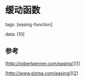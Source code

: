 # 缓动函数
tags: [easing-function]

data: [10]

## 参考
[http://robertpenner.com/easing/][1]

[http://www.gizma.com/easing/][2]

[1]:http://robertpenner.com/easing/
[2]:http://www.gizma.com/easing/
[3]:http://www.cnblogs.com/cocos2d-x/archive/2012/03/17/2403007.html  "1.70154, 1.525怎么来的"

